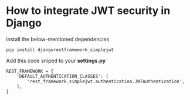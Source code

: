 # How to integrate JWT security in Django

install the below-mentioned dependencies

    pip install djangorestframework_simplejwt


Add this code sniped to your __settings.py__

    REST_FRAMEWORK = { 
        'DEFAULT_AUTHENTICATION_CLASSES': [ 
            'rest_framework_simplejwt.authentication.JWTAuthentication', 
        ], 
    } 
